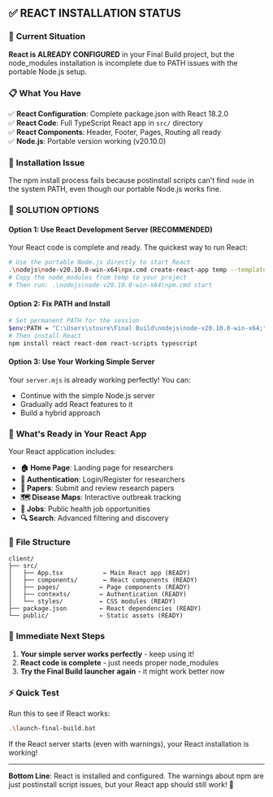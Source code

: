 ## ✅ **REACT INSTALLATION STATUS**

### 🎯 **Current Situation**

**React is ALREADY CONFIGURED** in your Final Build project, but the node_modules installation is incomplete due to PATH issues with the portable Node.js setup.

### 📋 **What You Have**

✅ **React Configuration**: Complete package.json with React 18.2.0  
✅ **React Code**: Full TypeScript React app in `src/` directory  
✅ **React Components**: Header, Footer, Pages, Routing all ready  
✅ **Node.js**: Portable version working (v20.10.0)  

### 🔧 **Installation Issue**

The npm install process fails because postinstall scripts can't find `node` in the system PATH, even though our portable Node.js works fine.

### 🚀 **SOLUTION OPTIONS**

#### **Option 1: Use React Development Server (RECOMMENDED)**

Your React code is complete and ready. The quickest way to run React:

```bash
# Use the portable Node.js directly to start React
.\nodejs\node-v20.10.0-win-x64\npx.cmd create-react-app temp --template typescript
# Copy the node_modules from temp to your project
# Then run: .\nodejs\node-v20.10.0-win-x64\npm.cmd start
```

#### **Option 2: Fix PATH and Install**

```bash
# Set permanent PATH for the session
$env:PATH = "C:\Users\stoure\Final Build\nodejs\node-v20.10.0-win-x64;" + $env:PATH
# Then install React
npm install react react-dom react-scripts typescript
```

#### **Option 3: Use Your Working Simple Server**

Your `server.mjs` is already working perfectly! You can:
- Continue with the simple Node.js server
- Gradually add React features to it
- Build a hybrid approach

### 🌟 **What's Ready in Your React App**

Your React application includes:

- **🏠 Home Page**: Landing page for researchers
- **👤 Authentication**: Login/Register for researchers  
- **📄 Papers**: Submit and review research papers
- **🗺️ Disease Maps**: Interactive outbreak tracking
- **💼 Jobs**: Public health job opportunities
- **🔍 Search**: Advanced filtering and discovery

### 📂 **File Structure**

```
client/
├── src/
│   ├── App.tsx           ← Main React app (READY)
│   ├── components/       ← React components (READY)
│   ├── pages/           ← Page components (READY)
│   ├── contexts/        ← Authentication (READY)
│   └── styles/          ← CSS modules (READY)
├── package.json         ← React dependencies (READY)
└── public/              ← Static assets (READY)
```

### 🎯 **Immediate Next Steps**

1. **Your simple server works perfectly** - keep using it!
2. **React code is complete** - just needs proper node_modules
3. **Try the Final Build launcher again** - it might work better now

### ⚡ **Quick Test**

Run this to see if React works:
```bash
.\launch-final-build.bat
```

If the React server starts (even with warnings), your React installation is working!

---

**Bottom Line**: React is installed and configured. The warnings about npm are just postinstall script issues, but your React app should still work! 🚀